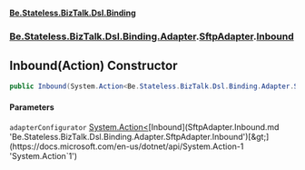 #### [Be.Stateless.BizTalk.Dsl.Binding](README.md 'README')
### [Be.Stateless.BizTalk.Dsl.Binding.Adapter](Be.Stateless.BizTalk.Dsl.Binding.Adapter.md 'Be.Stateless.BizTalk.Dsl.Binding.Adapter').[SftpAdapter](SftpAdapter.md 'Be.Stateless.BizTalk.Dsl.Binding.Adapter.SftpAdapter').[Inbound](SftpAdapter.Inbound.md 'Be.Stateless.BizTalk.Dsl.Binding.Adapter.SftpAdapter.Inbound')

## Inbound(Action<Inbound>) Constructor

```csharp
public Inbound(System.Action<Be.Stateless.BizTalk.Dsl.Binding.Adapter.SftpAdapter.Inbound> adapterConfigurator);
```
#### Parameters

<a name='Be.Stateless.BizTalk.Dsl.Binding.Adapter.SftpAdapter.Inbound.Inbound(System.Action_Be.Stateless.BizTalk.Dsl.Binding.Adapter.SftpAdapter.Inbound_).adapterConfigurator'></a>

`adapterConfigurator` [System.Action&lt;](https://docs.microsoft.com/en-us/dotnet/api/System.Action-1 'System.Action`1')[Inbound](SftpAdapter.Inbound.md 'Be.Stateless.BizTalk.Dsl.Binding.Adapter.SftpAdapter.Inbound')[&gt;](https://docs.microsoft.com/en-us/dotnet/api/System.Action-1 'System.Action`1')